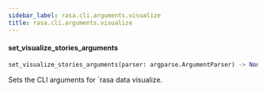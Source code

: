 ```yaml
---
sidebar_label: rasa.cli.arguments.visualize
title: rasa.cli.arguments.visualize
---
```

#### set\_visualize\_stories\_arguments

```python
set_visualize_stories_arguments(parser: argparse.ArgumentParser) -> None
```

Sets the CLI arguments for `rasa data visualize.

